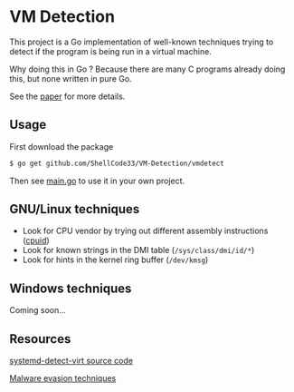 # VM Detection

This project is a Go implementation of well-known techniques trying to detect if the program is being run in a virtual machine.

Why doing this in Go ? Because there are many C programs already doing this, but none written in pure Go.

See the [paper](https://github.com/ShellCode33/VM-Detection/blob/master/paper/paper.pdf) for more details.

## Usage

First download the package
```bash
$ go get github.com/ShellCode33/VM-Detection/vmdetect
```

Then see [main.go](https://github.com/ShellCode33/VM-Detection/blob/master/main.go) to use it in your own project.

## GNU/Linux techniques

- Look for CPU vendor by trying out different assembly instructions ([cpuid](https://github.com/klauspost/cpuid/))
- Look for known strings in the DMI table (`/sys/class/dmi/id/*`)
- Look for hints in the kernel ring buffer (`/dev/kmsg`)

## Windows techniques

Coming soon...

## Resources

[systemd-detect-virt source code](https://github.com/systemd/systemd/blob/master/src/basic/virt.c)

[Malware evasion techniques](https://www.deepinstinct.com/2019/10/29/malware-evasion-techniques-part-2-anti-vm-blog/)
